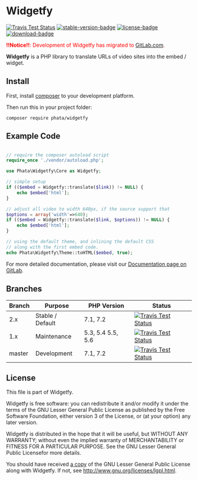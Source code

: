 # Widgetfy

[![Travis Test Status][ci-badge]][ci-branches-url] [![stable-version-badge]][packagist-url] [![license-badge]][packagist-url] [![download-badge]][packagist-url]

[stable-version-badge]: https://poser.pugx.org/phata/widgetfy/v/stable
[license-badge]: https://poser.pugx.org/phata/widgetfy/license
[download-badge]: https://poser.pugx.org/phata/widgetfy/downloads
[packagist-url]: https://packagist.org/packages/phata/widgetfy

<span style="color:red">**!!Notice!!**<span>: Development of Widgetfy has migrated to [GitLab.com](https://gitlab.com/phata/widgetfy).

**Widgetfy** is a PHP library to translate URLs of video sites into the
embed / widget.

## Install

First, install [composer] to your development platform.

Then run this in your project folder:

```shell
composer require phata/widgetfy
```

[composer]: https://getcomposer.org/download/

## Example Code

```php

// require the composer autoload script
require_once './vendor/autoload.php';

use Phata\Widgetfy\Core as Widgetfy;

// simple setup
if (($embed = Widgetfy::translate($link)) != NULL) {
    echo $embed['html'];
}

// adjust all video to width 640px, if the source support that
$options = array('width'=>640);
if (($embed = Widgetfy::translate($link, $options)) != NULL) {
    echo $embed['html'];
}

// using the default theme, and inlining the default CSS
// along with the first embed code.
echo Phata\Widgetfy\Theme::toHTML($embed, true);

```

For more detailed documentation, please visit our
[Documentation page on GitLab](https://gitlab.com/phata/widgetfy/wikis/Documentation).

## Branches

Branch | Purpose          | PHP Version       | Status
-------|------------------|-------------------|----------------------------------------
2.x    | Stable / Default | 7.1, 7.2          | [![Travis Test Status][ci-badge-2.x]][ci-branches-url]
1.x    | Maintenance      | 5.3, 5.4 5.5, 5.6 | [![Travis Test Status][ci-badge-1.x]][ci-branches-url]
master | Development      | 7.1, 7.2          | [![Travis Test Status][ci-badge]][ci-branches-url]

[ci-badge-2.x]: https://gitlab.com/phata/widgetfy/badges/2.x/build.svg
[ci-badge-1.x]: https://gitlab.com/phata/widgetfy/badges/1.x/build.svg
[ci-badge]: https://gitlab.com/phata/widgetfy/badges/master/build.svg
[ci-branches-url]: https://gitlab.com/phata/widgetfy/pipelines?scope=branches&page=1

## License

This file is part of Widgetfy.

Widgetfy is free software: you can redistribute it and/or modify it under the
terms of the GNU Lesser General Public License as published by the Free
Software Foundation, either version 3 of the License, or (at your option) any
later version.

Widgetfy is distributed in the hope that it will be useful, but WITHOUT ANY
WARRANTY; without even the implied warranty of MERCHANTABILITY or FITNESS FOR
A PARTICULAR PURPOSE.  See the GNU Lesser General Public Licensefor more
details.

You should have received [a copy](LICENSE) of the GNU Lesser General Public License along
with Widgetfy.  If not, see <http://www.gnu.org/licenses/lgpl.html>.
